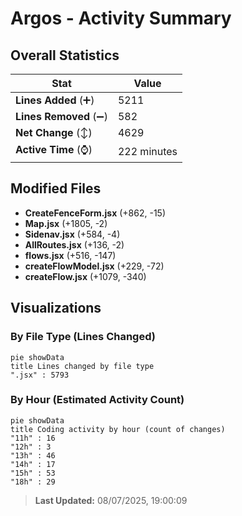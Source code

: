 # Argos - Activity Summary 

## Overall Statistics

| Stat                   | Value                                                             |
| ---------------------- | ----------------------------------------------------------------- |
| **Lines Added** (➕)   | 5211                                          |
| **Lines Removed** (➖) | 582                                        |
| **Net Change** (↕)    | 4629                |
| **Active Time** (⌚)   | 222 minutes |


## Modified Files
- **CreateFenceForm.jsx** (+862, -15)
- **Map.jsx** (+1805, -2)
- **Sidenav.jsx** (+584, -4)
- **AllRoutes.jsx** (+136, -2)
- **flows.jsx** (+516, -147)
- **createFlowModel.jsx** (+229, -72)
- **createFlow.jsx** (+1079, -340)

## Visualizations

### By File Type (Lines Changed)

```mermaid
pie showData
title Lines changed by file type
".jsx" : 5793
```

### By Hour (Estimated Activity Count)

```mermaid
pie showData
title Coding activity by hour (count of changes)
"11h" : 16
"12h" : 3
"13h" : 46
"14h" : 17
"15h" : 53
"18h" : 29
```


> **Last Updated:** 08/07/2025, 19:00:09